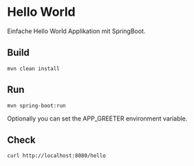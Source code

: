 # Hello World

Einfache Hello World Applikation mit SpringBoot.

## Build

```
mvn clean install
```

## Run

```
mvn spring-boot:run
```

Optionally you can set the APP_GREETER environment variable.

## Check

```
curl http://localhost:8080/hello
```
